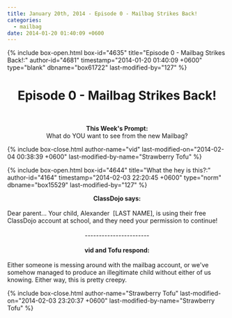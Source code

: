 ```yaml
---
title: January 20th, 2014 - Episode 0 - Mailbag Strikes Back!
categories:
  - mailbag
date: 2014-01-20 01:40:09 +0600
---
```

{% include box-open.html box-id="4635" title="Episode 0 - Mailbag Strikes Back!:" author-id="4681" timestamp="2014-01-20 01:40:09 +0600" type="blank" dbname="box61722" last-modified-by="127" %}
<h1><center><b>Episode 0 - Mailbag Strikes Back!</b></center></h1><br/>

<center><youtube vid="/tZeO50bvwqI"/></center>

<center><P />
<b>This Week's Prompt:</b>
<BR />
What do YOU want to see from the new Mailbag?</center>
{% include box-close.html author-name="vid" last-modified-on="2014-02-04 00:38:39 +0600" last-modified-by-name="Strawberry Tofu" %}

{% include box-open.html box-id="4644" title="What the hey is this?:" author-id="4164" timestamp="2014-02-03 22:20:45 +0600" type="norm" dbname="box15529" last-modified-by="127" %}
<center><b>ClassDojo says:</b></center>
<br/>
Dear parent...
Your child, Alexander&nbsp; [LAST NAME], is using their free ClassDojo account at school, and they need your permission to continue!


<br/>
<br/>
<center>-----------------------</center>
<br/>
<center><b>vid and Tofu respond:</b></center>
<br/>Either someone is messing around with the mailbag account, or we've somehow managed to produce an illegitimate child without either of us knowing. Either way, this is pretty creepy.

{% include box-close.html author-name="Strawberry Tofu" last-modified-on="2014-02-03 23:20:37 +0600" last-modified-by-name="Strawberry Tofu" %}
